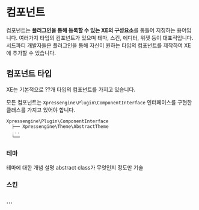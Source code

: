 # 컴포넌트

컴포넌트는 **플러그인을 통해 등록할 수 있는 XE의 구성요소**를 통틀어 지칭하는 용어입니다. 여러가지 타입의 컴포넌트가 있으며 테마, 스킨, 에디터, 위젯 등이 대표적입니다. 서드파티 개발자들은 플러그인을 통해 자신이 원하는 타입의 컴포넌트를 제작하여 XE에 추가할 수 있습니다.



## 컴포넌트 타입

XE는 기본적으로 ??개 타입의 컴포넌트를 가지고 있습니다.

모든 컴포넌트는 `Xpressengine\Plugin\ComponentInterface` 인터페이스를 구현한 클래스를 가지고 있어야 합니다.



```
Xpressengine\Plugin\ComponentInterface
  ├── Xpressengine\Theme\AbstractTheme
  ...
  └── 
```



### 테마
테마에 대한 개념 설명
abstract class가 무엇인지 정도만 기술

### 스킨


### ...

